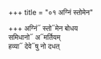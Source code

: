 +++
title = "०१ अग्निं स्तोमेन"

+++
अग्निं᳓ स्तो᳓मेन बोधय  
समिधानो᳓ अ᳓मर्तियम्  
हव्या᳓ देवे᳓षु नो दधत्